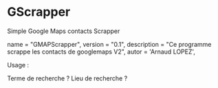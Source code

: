 # GScrapper

Simple Google Maps contacts Scrapper

name = "GMAPScrapper",
version = "0.1",
description = "Ce programme scrappe les contacts de googlemaps V2",
autor = 'Arnaud LOPEZ',

Usage :

Terme de recherche ?
Lieu de recherche ?
